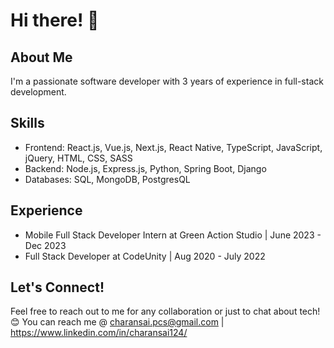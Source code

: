 # Hi there! 👋

## About Me

I'm a passionate software developer with 3 years of experience in full-stack development.

## Skills

- Frontend: React.js, Vue.js, Next.js, React Native, TypeScript, JavaScript, jQuery, HTML, CSS, SASS
- Backend: Node.js, Express.js, Python, Spring Boot, Django
- Databases: SQL, MongoDB, PostgresQL

## Experience

- Mobile Full Stack Developer Intern at Green Action Studio | June 2023 - Dec 2023
- Full Stack Developer at CodeUnity | Aug 2020 - July 2022

## Let's Connect!

Feel free to reach out to me for any collaboration or just to chat about tech! 😊
You can reach me @ charansai.pcs@gmail.com | https://www.linkedin.com/in/charansai124/
